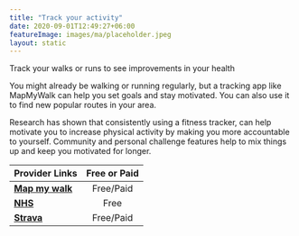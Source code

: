 ```yaml
---
title: "Track your activity"
date: 2020-09-01T12:49:27+06:00
featureImage: images/ma/placeholder.jpeg
layout: static
---
```


Track your walks or runs to see improvements in your health

You might already be walking or running regularly, but a tracking app like MapMyWalk can help you set goals and stay motivated. You can also use it to find new popular routes in your area.

Research has shown that consistently using a fitness tracker, can help motivate you to increase physical activity by making you more accountable to yourself. Community and personal challenge features help to mix things up and keep you motivated for longer.

| Provider Links      | Free or Paid  |  
| :-----------          | :--------------:      |  
| [**Map my walk**](https://www.mapmywalk.com/) | Free/Paid | 
| [**NHS**](https://www.nhs.uk/live-well/exercise/running-and-aerobic-exercises/) | Free | 
| [**Strava**](https://www.strava.com/) | Free/Paid | 
  

<br/><br/>






